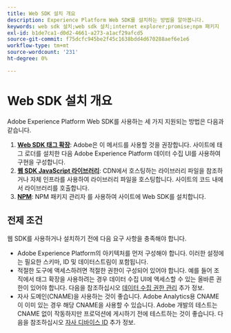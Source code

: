 ```yaml
---
title: Web SDK 설치 개요
description: Experience Platform Web SDK를 설치하는 방법을 알아봅니다.
keywords: web sdk 설치;web sdk 설치;internet explorer;promise;npm 패키지
exl-id: b1de7ca1-d0d2-4661-a273-a1acf29afcd5
source-git-commit: f75dcfc945be2f45c1638bdd4d670288aef6e1e6
workflow-type: tm+mt
source-wordcount: '231'
ht-degree: 0%

---
```


# Web SDK 설치 개요

Adobe Experience Platform Web SDK를 사용하는 세 가지 지원되는 방법은 다음과 같습니다.

1. **[Web SDK 태그 확장](extension.md)**: Adobe은 이 메서드를 사용할 것을 권장합니다. 사이트에 태그 로더를 설치한 다음 Adobe Experience Platform 데이터 수집 UI를 사용하여 구현을 구성합니다.
1. **[웹 SDK JavaScript 라이브러리](library.md)**: CDN에서 호스팅하는 라이브러리 파일을 참조하거나 자체 인프라를 사용하여 라이브러리 파일을 호스팅합니다. 사이트의 코드 내에서 라이브러리를 호출합니다.
1. **[NPM](npm.md)**: NPM 패키지 관리자 를 사용하여 사이트에 Web SDK를 설치합니다.

## 전제 조건

웹 SDK를 사용하거나 설치하기 전에 다음 요구 사항을 충족해야 합니다.

* Adobe Experience Platform의 아키텍처를 먼저 구성해야 합니다. 이러한 설정에는 필요한 스키마, ID 및 데이터스트림이 포함됩니다.
* 적절한 도구에 액세스하려면 적절한 권한이 구성되어 있어야 합니다. 예를 들어 조직에서 태그 확장을 사용하려는 경우 데이터 수집 UI에 액세스할 수 있는 올바른 권한이 있어야 합니다. 다음을 참조하십시오 [데이터 수집 권한 관리](https://experienceleague.adobe.com/docs/experience-platform/collection/permissions.html) 추가 정보.
* 자사 도메인(CNAME)을 사용하는 것이 좋습니다. Adobe Analytics용 CNAME이 이미 있는 경우 해당 CNAME을 사용할 수 있습니다. Adobe 개발의 테스트는 CNAME 없이 작동하지만 프로덕션에 게시하기 전에 테스트하는 것이 좋습니다. 다음을 참조하십시오 [자사 디바이스 ID](../identity/first-party-device-ids.md) 추가 정보.
